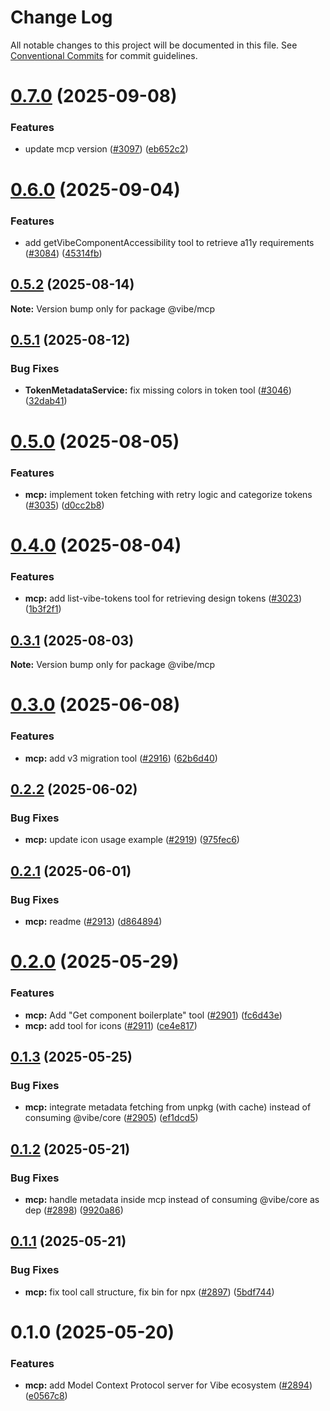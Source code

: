 # Change Log

All notable changes to this project will be documented in this file.
See [Conventional Commits](https://conventionalcommits.org) for commit guidelines.

# [0.7.0](https://github.com/mondaycom/vibe/compare/@vibe/mcp@0.6.0...@vibe/mcp@0.7.0) (2025-09-08)


### Features

* update mcp version ([#3097](https://github.com/mondaycom/vibe/issues/3097)) ([eb652c2](https://github.com/mondaycom/vibe/commit/eb652c2ab4407eded3ca6bf7aec25f75b16cd338))





# [0.6.0](https://github.com/mondaycom/vibe/compare/@vibe/mcp@0.5.2...@vibe/mcp@0.6.0) (2025-09-04)


### Features

* add getVibeComponentAccessibility tool to retrieve a11y requirements ([#3084](https://github.com/mondaycom/vibe/issues/3084)) ([45314fb](https://github.com/mondaycom/vibe/commit/45314fba533f7ef920b6e325c29de6afe6a7bf22))





## [0.5.2](https://github.com/mondaycom/vibe/compare/@vibe/mcp@0.5.1...@vibe/mcp@0.5.2) (2025-08-14)

**Note:** Version bump only for package @vibe/mcp





## [0.5.1](https://github.com/mondaycom/vibe/compare/@vibe/mcp@0.5.0...@vibe/mcp@0.5.1) (2025-08-12)


### Bug Fixes

* **TokenMetadataService:** fix missing colors in token tool ([#3046](https://github.com/mondaycom/vibe/issues/3046)) ([32dab41](https://github.com/mondaycom/vibe/commit/32dab41e1645bbc1e7c00853a32dad59f1bafb91))





# [0.5.0](https://github.com/mondaycom/vibe/compare/@vibe/mcp@0.4.0...@vibe/mcp@0.5.0) (2025-08-05)


### Features

* **mcp:** implement token fetching with retry logic and categorize tokens ([#3035](https://github.com/mondaycom/vibe/issues/3035)) ([d0cc2b8](https://github.com/mondaycom/vibe/commit/d0cc2b8af8d350f13e7a503b0bf6e6547078d7d4))





# [0.4.0](https://github.com/mondaycom/vibe/compare/@vibe/mcp@0.3.1...@vibe/mcp@0.4.0) (2025-08-04)


### Features

* **mcp:** add list-vibe-tokens tool for retrieving design tokens ([#3023](https://github.com/mondaycom/vibe/issues/3023)) ([1b3f2f1](https://github.com/mondaycom/vibe/commit/1b3f2f173affdca93870d394666da45f1f5836a0))





## [0.3.1](https://github.com/mondaycom/vibe/compare/@vibe/mcp@0.3.0...@vibe/mcp@0.3.1) (2025-08-03)

**Note:** Version bump only for package @vibe/mcp





# [0.3.0](https://github.com/mondaycom/vibe/compare/@vibe/mcp@0.2.2...@vibe/mcp@0.3.0) (2025-06-08)


### Features

* **mcp:** add v3 migration tool ([#2916](https://github.com/mondaycom/vibe/issues/2916)) ([62b6d40](https://github.com/mondaycom/vibe/commit/62b6d403e5165b689245fd3300d1792110daf96f))





## [0.2.2](https://github.com/mondaycom/vibe/compare/@vibe/mcp@0.2.1...@vibe/mcp@0.2.2) (2025-06-02)


### Bug Fixes

* **mcp:** update icon usage example ([#2919](https://github.com/mondaycom/vibe/issues/2919)) ([975fec6](https://github.com/mondaycom/vibe/commit/975fec6485d8ff3f2076e9beaca79876985b8407))





## [0.2.1](https://github.com/mondaycom/vibe/compare/@vibe/mcp@0.2.0...@vibe/mcp@0.2.1) (2025-06-01)


### Bug Fixes

* **mcp:** readme ([#2913](https://github.com/mondaycom/vibe/issues/2913)) ([d864894](https://github.com/mondaycom/vibe/commit/d864894fb99471969d836db796a6a396653a5d2e))





# [0.2.0](https://github.com/mondaycom/vibe/compare/@vibe/mcp@0.1.3...@vibe/mcp@0.2.0) (2025-05-29)


### Features

* **mcp:** Add "Get component boilerplate" tool ([#2901](https://github.com/mondaycom/vibe/issues/2901)) ([fc6d43e](https://github.com/mondaycom/vibe/commit/fc6d43eb33acbbb89f2eeed4f0e7bd20889e5f63))
* **mcp:** add tool for icons  ([#2911](https://github.com/mondaycom/vibe/issues/2911)) ([ce4e817](https://github.com/mondaycom/vibe/commit/ce4e817bd06be874572c35efd5e2d9108808aea5))





## [0.1.3](https://github.com/mondaycom/vibe/compare/@vibe/mcp@0.1.2...@vibe/mcp@0.1.3) (2025-05-25)


### Bug Fixes

* **mcp:** integrate metadata fetching from unpkg (with cache) instead of consuming @vibe/core ([#2905](https://github.com/mondaycom/vibe/issues/2905)) ([ef1dcd5](https://github.com/mondaycom/vibe/commit/ef1dcd59a8d0f3fff327658a8323ee92a2099312))





## [0.1.2](https://github.com/mondaycom/vibe/compare/@vibe/mcp@0.1.1...@vibe/mcp@0.1.2) (2025-05-21)


### Bug Fixes

* **mcp:** handle metadata inside mcp instead of consuming @vibe/core as dep ([#2898](https://github.com/mondaycom/vibe/issues/2898)) ([9920a86](https://github.com/mondaycom/vibe/commit/9920a869204a077ef9924ed6c011f9b48417d8ce))





## [0.1.1](https://github.com/mondaycom/vibe/compare/@vibe/mcp@0.1.0...@vibe/mcp@0.1.1) (2025-05-21)


### Bug Fixes

* **mcp:** fix tool call structure, fix bin for npx ([#2897](https://github.com/mondaycom/vibe/issues/2897)) ([5bdf744](https://github.com/mondaycom/vibe/commit/5bdf74450cd657b789d32fab4b1abdd2a1c5677e))





# 0.1.0 (2025-05-20)


### Features

* **mcp:** add Model Context Protocol server for Vibe ecosystem ([#2894](https://github.com/mondaycom/vibe/issues/2894)) ([e0567c8](https://github.com/mondaycom/vibe/commit/e0567c8a4eb5fddd6bf5f4b785d4290e42a33730))
